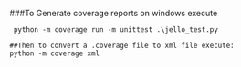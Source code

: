 ###To Generate coverage reports on windows execute
```
 python -m coverage run -m unittest .\jello_test.py
 
##Then to convert a .coverage file to xml file execute: 
python -m coverage xml
```
